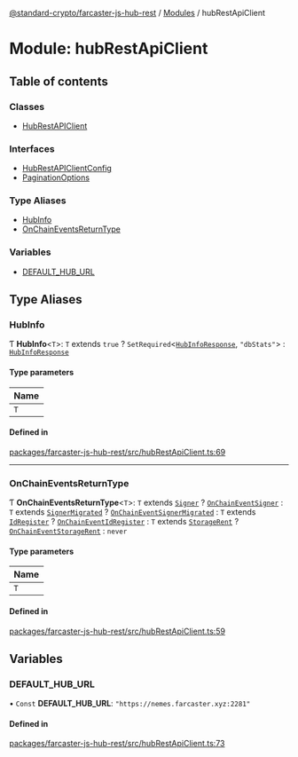 [@standard-crypto/farcaster-js-hub-rest](../README.md) / [Modules](../modules.md) / hubRestApiClient

# Module: hubRestApiClient

## Table of contents

### Classes

- [HubRestAPIClient](../classes/hubRestApiClient.HubRestAPIClient.md)

### Interfaces

- [HubRestAPIClientConfig](../interfaces/hubRestApiClient.HubRestAPIClientConfig.md)
- [PaginationOptions](../interfaces/hubRestApiClient.PaginationOptions.md)

### Type Aliases

- [HubInfo](hubRestApiClient.md#hubinfo)
- [OnChainEventsReturnType](hubRestApiClient.md#onchaineventsreturntype)

### Variables

- [DEFAULT\_HUB\_URL](hubRestApiClient.md#default_hub_url)

## Type Aliases

### HubInfo

Ƭ **HubInfo**<`T`\>: `T` extends ``true`` ? `SetRequired`<[`HubInfoResponse`](../interfaces/openapi.HubInfoResponse.md), ``"dbStats"``\> : [`HubInfoResponse`](../interfaces/openapi.HubInfoResponse.md)

#### Type parameters

| Name |
| :------ |
| `T` |

#### Defined in

[packages/farcaster-js-hub-rest/src/hubRestApiClient.ts:69](https://github.com/standard-crypto/farcaster-js/blob/main/packages/farcaster-js-hub-rest/src/hubRestApiClient.ts#L69)

___

### OnChainEventsReturnType

Ƭ **OnChainEventsReturnType**<`T`\>: `T` extends [`Signer`](../enums/openapi.OnChainEventType.md#signer) ? [`OnChainEventSigner`](openapi.md#onchaineventsigner) : `T` extends [`SignerMigrated`](../enums/openapi.OnChainEventType.md#signermigrated) ? [`OnChainEventSignerMigrated`](openapi.md#onchaineventsignermigrated) : `T` extends [`IdRegister`](../enums/openapi.OnChainEventType.md#idregister) ? [`OnChainEventIdRegister`](openapi.md#onchaineventidregister) : `T` extends [`StorageRent`](../enums/openapi.OnChainEventType.md#storagerent) ? [`OnChainEventStorageRent`](openapi.md#onchaineventstoragerent) : `never`

#### Type parameters

| Name |
| :------ |
| `T` |

#### Defined in

[packages/farcaster-js-hub-rest/src/hubRestApiClient.ts:59](https://github.com/standard-crypto/farcaster-js/blob/main/packages/farcaster-js-hub-rest/src/hubRestApiClient.ts#L59)

## Variables

### DEFAULT\_HUB\_URL

• `Const` **DEFAULT\_HUB\_URL**: ``"https://nemes.farcaster.xyz:2281"``

#### Defined in

[packages/farcaster-js-hub-rest/src/hubRestApiClient.ts:73](https://github.com/standard-crypto/farcaster-js/blob/main/packages/farcaster-js-hub-rest/src/hubRestApiClient.ts#L73)

